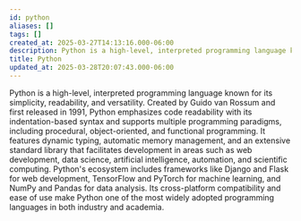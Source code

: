 ```yaml
---
id: python
aliases: []
tags: []
created_at: 2025-03-27T14:13:16.000-06:00
description: Python is a high-level, interpreted programming language known for its simplicity, readability, and versatility.
title: Python
updated_at: 2025-03-28T20:07:43.000-06:00
---
```


Python is a high-level, interpreted programming language known for its simplicity, readability, and versatility. Created by Guido van Rossum and first released in 1991, Python emphasizes code readability with its indentation-based syntax and supports multiple programming paradigms, including procedural, object-oriented, and functional programming. It features dynamic typing, automatic memory management, and an extensive standard library that facilitates development in areas such as web development, data science, artificial intelligence, automation, and scientific computing. Python's ecosystem includes frameworks like Django and Flask for web development, TensorFlow and PyTorch for machine learning, and NumPy and Pandas for data analysis. Its cross-platform compatibility and ease of use make Python one of the most widely adopted programming languages in both industry and academia.
